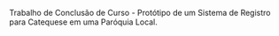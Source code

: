 Trabalho de Conclusão de Curso - Protótipo de um Sistema de Registro para Catequese em uma Paróquia Local.
